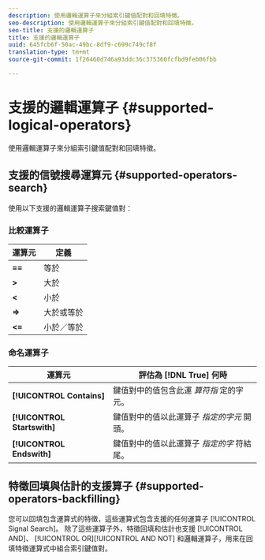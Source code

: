 ```yaml
---
description: 使用邏輯運算子來分組索引鍵值配對和回填特徵。
seo-description: 使用邏輯運算子來分組索引鍵值配對和回填特徵。
seo-title: 支援的邏輯運算子
title: 支援的邏輯運算子
uuid: 645fcb6f-50ac-49bc-8df9-c699c749cf8f
translation-type: tm+mt
source-git-commit: 1f26460d746a93ddc36c375360fcfbd9feb06fbb

---
```



# 支援的邏輯運算子 {#supported-logical-operators}

使用邏輯運算子來分組索引鍵值配對和回填特徵。

## 支援的信號搜尋運算元 {#supported-operators-search}

使用以下支援的邏輯運算子搜索鍵值對：

### 比較運算子

| 運算元 | 定義 |
|---|---|
| **==** | 等於 |
| **&gt;** | 大於 |
| **&lt;** | 小於 |
| **=&gt;** | 大於或等於 |
| **&lt;=** | 小於／等於 |

### 命名運算子

| 運算元 | 評估為 [!DNL True] 何時 |
|---|---|
| **[!UICONTROL Contains]** | 鍵值對中的值包含此運 *算符指* 定的字元。 |
| **[!UICONTROL Startswith]** | 鍵值對中的值以此運算子 *指定的字元* 開頭。 |
| **[!UICONTROL Endswith]** | 鍵值對中的值以此運算子 *指定的字* 符結尾。 |

## 特徵回填與估計的支援算子 {#supported-operators-backfilling}

您可以回填包含運算式的特徵，這些運算式包含支援的任何運算子 [!UICONTROL Signal Search]。 除了這些運算子外，特徵回填和估計也支援 [!UICONTROL AND]、 [!UICONTROL OR][!UICONTROL AND NOT] 和邏輯運算子，用來在回填特徵運算式中組合索引鍵值對。